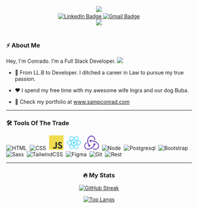 <div id="header" align="center">
    <!-- logo -->
  <a href="https://www.sampconrad.com" target="_blank"><img src="https://cdn-icons-png.flaticon.com/512/876/876019.png" target="_blank" width="100"></a> 
    <!-- socials -->
  <div id="badges">
  <a href="https://www.linkedin.com/in/sampconrad/">
    <img src="https://img.shields.io/badge/LinkedIn-blue?style=for-the-badge&logo=linkedin&logoColor=white" target="_blank" alt="LinkedIn Badge"/>
  </a>
  <a href="mailto:sampconrad@gmail.com">
    <img src="https://img.shields.io/badge/Gmail-red?style=for-the-badge&logo=gmail&logoColor=white" target="_blank"  alt="Gmail Badge"/>
  </a>
<div align="center">
  <a href="https://www.sampconrad.com" target="_blank"><img src="https://c.tenor.com/ur0xcQWCkegAAAAC/the-office-michael-scott.gif" width="300"/></a> 
</div>
</div>
  <img src="https://komarev.com/ghpvc/?username=sampconrad&style=flat-square&color=blue" alt=""/>
</div>

### ⚡ About Me
Hey, I'm Conrado. I'm a Full Stack Developer. <img src="https://media.giphy.com/media/WUlplcMpOCEmTGBtBW/giphy.gif" width="30">

- 🌱 From LL.B to Developer. I ditched a career in Law to pursue my true passion.

- ❤️ I spend my free time with my awesome wife Ingra and our dog Buba.

- 🚀 Check my portfolio at www.sampconrad.com
---

### 🛠️ Tools Of The Trade
<div>
  <img src="https://cdn.jsdelivr.net/gh/devicons/devicon/icons/html5/html5-plain-wordmark.svg" title="HTML5" alt="HTML" width="40" height="40"/>&nbsp;
  <img src="https://cdn.jsdelivr.net/gh/devicons/devicon/icons/css3/css3-plain-wordmark.svg"  title="CSS3" alt="CSS" width="40" height="40"/>&nbsp;
  <img src="https://github.com/devicons/devicon/blob/master/icons/javascript/javascript-original.svg" title="JavaScript" alt="JavaScript" width="40" height="40"/>&nbsp;
  <img src="https://github.com/devicons/devicon/blob/master/icons/react/react-original.svg" title="React" alt="React" width="40" height="40"/>&nbsp;
  <img src="https://github.com/devicons/devicon/blob/master/icons/redux/redux-original.svg" title="Redux" alt="Redux " width="40" height="40"/>&nbsp;  
  <img src="https://cdn.jsdelivr.net/gh/devicons/devicon/icons/nodejs/nodejs-original.svg"  title="Node" alt="Node" width="40" height="40"/>&nbsp;    
  <img src="https://cdn.jsdelivr.net/gh/devicons/devicon/icons/postgresql/postgresql-plain.svg" title="Postgresql" alt="Postgresql" width="40" height="40"/>&nbsp;   
  <img src="https://cdn.jsdelivr.net/gh/devicons/devicon/icons/bootstrap/bootstrap-original.svg" title="Bootstrap" alt="Bootstrap" width="40" height="40"/>&nbsp; 
  <img src="https://cdn.jsdelivr.net/gh/devicons/devicon/icons/sass/sass-original.svg" title="Sass" alt="Sass" width="40" height="40"/>&nbsp;         
  <img src="https://cdn.jsdelivr.net/gh/devicons/devicon/icons/tailwindcss/tailwindcss-plain.svg" title="TailwindCSS" alt="TailwindCSS" width="40" height="40"/>&nbsp;
  <img src="https://cdn.jsdelivr.net/gh/devicons/devicon/icons/figma/figma-original.svg" title="Figma" alt="Figma" width="30" height="40"/>&nbsp;        
  <img src="https://cdn.jsdelivr.net/gh/devicons/devicon/icons/git/git-original.svg" title="Git" alt="Git" width="35" height="40"/>&nbsp;          
  <img src="https://www.sampconrad.com/rest.da47f5f1.png" title="Rest" alt="Rest" width="90"/>&nbsp; 

---
<div id="stats" align="center">

### 🔥 My Stats
[![GitHub Streak](http://github-readme-streak-stats.herokuapp.com?user=sampconrad&theme=dark&background=000000)](https://git.io/streak-stats)

[![Top Langs](https://github-readme-stats.vercel.app/api/top-langs/?username=sampconrad&layout=compact&theme=vision-friendly-dark)](https://github.com/anuraghazra/github-readme-stats)
</div>
